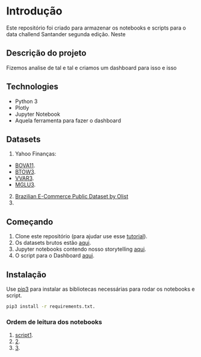 # Introdução

Este repositório foi criado para armazenar os notebooks e scripts para o data challend Santander segunda edição. Neste 

## Descrição do projeto

Fizemos analise de tal e tal e criamos um dashboard para isso e isso

## Technologies
* Python 3
* Plotly
* Jupyter Notebook
* Aquela ferramenta para fazer o dashboard

## Datasets
1. Yahoo Finanças:
* [BOVA11](https://br.financas.yahoo.com/quote/BOVA11.SA/history?p=BOVA11.SA). 
* [BTOW3](https://br.financas.yahoo.com/quote/BTOW3.SA/history?p=BTOW3.SA&.tsrc=fin-srch).
* [VVAR3](https://br.financas.yahoo.com/quote/VVAR3.SA/history?p=VVAR3.SA&.tsrc=fin-srch).
* [MGLU3](https://br.financas.yahoo.com/quote/MGLU3.SA/history?p=MGLU3.SA&.tsrc=fin-srch).
2. [Brazilian E-Commerce Public Dataset by Olist](https://www.kaggle.com/olistbr/brazilian-ecommerce)
3. 

## Começando

1. Clone este repositório (para ajudar use esse [tutorial](https://help.github.com/articles/cloning-a-repository/)).
2. Os datasets brutos estão [aqui](https://github.com/miltongneto/Santander-Data-Challenge/tree/master/data). 
3. Jupyter notebooks contendo nosso storytelling [aqui](https://github.com/miltongneto/Santander-Data-Challenge/tree/master/notebooks).
4. O script para o Dashboard [aqui](https://github.com/miltongneto/Santander-Data-Challenge/tree/master/src).

## Instalação

Use [pip3](https://pip.pypa.io/en/stable/) para instalar as bibliotecas necessárias para rodar os notebooks e script.

```bash
pip3 install -r requirements.txt.
```
### Ordem de leitura dos notebooks

1. [script1](https://github.com/miltongneto/Santander-Data-Challenge/tree/master/data). 
2. [2](https://github.com/miltongneto/Santander-Data-Challenge/tree/master/notebooks).
3. [3](https://github.com/miltongneto/Santander-Data-Challenge/tree/master/src).



